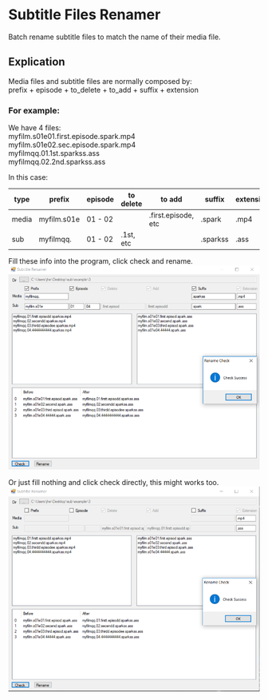 # Subtitle Files Renamer
Batch rename subtitle files to match the name of their media file.

## Explication
Media files and subtitle files are normally composed by:  
prefix + episode + to_delete + to_add + suffix + extension

### For example:  
We have 4 files:  
myfilm.s01e01.first.episode.spark.mp4  
myfilm.s01e02.sec.episode.spark.mp4  
myfilmqq.01.1st.sparkss.ass  
myfilmqq.02.2nd.sparkss.ass  

In this case:  

type | prefix | episode | to delete | to add | suffix | extension
----- | ------ | ----------- | ------------- | ---------- | ------ | ---------
media | myfilm.s01e | 01 - 02 |  | .first.episode, etc | .spark | .mp4
sub | myfilmqq. | 01 - 02 | .1st, etc | |  .sparkss | .ass
  
Fill these info into the program, click check and rename.  
![with params](https://raw.githubusercontent.com/nathankun/subtitle-renamer/master/img/2.png)
  
Or just fill nothing and click check directly, this might works too.
![without params](https://raw.githubusercontent.com/nathankun/subtitle-renamer/master/img/1.png)
